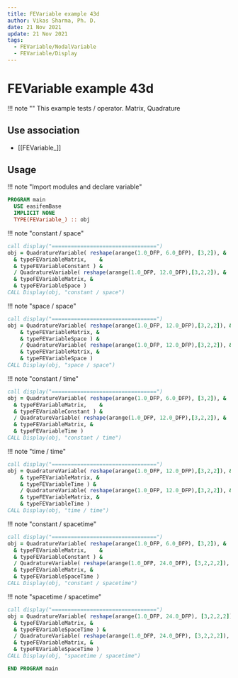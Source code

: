 ```yaml
---
title: FEVariable example 43d
author: Vikas Sharma, Ph. D.
date: 21 Nov 2021
update: 21 Nov 2021
tags:
  - FEVariable/NodalVariable
  - FEVariable/Display
---
```


# FEVariable example 43d

!!! note ""
This example tests / operator. Matrix, Quadrature

## Use association

- [[FEVariable_]]

## Usage

!!! note "Import modules and declare variable"

```fortran
PROGRAM main
  USE easifemBase
  IMPLICIT NONE
  TYPE(FEVariable_) :: obj
```

!!! note "constant / space"

```fortran
call display("=================================")
obj = QuadratureVariable( reshape(arange(1.0_DFP, 6.0_DFP), [3,2]), &
  & typeFEVariableMatrix,    &
  & typeFEVariableConstant ) &
  / QuadratureVariable( reshape(arange(1.0_DFP, 12.0_DFP),[3,2,2]), &
  & typeFEVariableMatrix, &
  & typeFEVariableSpace )
CALL Display(obj, "constant / space")
```

!!! note "space / space"

```fortran
call display("=================================")
obj = QuadratureVariable( reshape(arange(1.0_DFP, 12.0_DFP),[3,2,2]), &
    & typeFEVariableMatrix, &
    & typeFEVariableSpace ) &
    / QuadratureVariable( reshape(arange(1.0_DFP, 12.0_DFP),[3,2,2]), &
    & typeFEVariableMatrix, &
    & typeFEVariableSpace )
CALL Display(obj, "space / space")
```

!!! note "constant / time"

```fortran
call display("=================================")
obj = QuadratureVariable( reshape(arange(1.0_DFP, 6.0_DFP), [3,2]), &
  & typeFEVariableMatrix,    &
  & typeFEVariableConstant ) &
  / QuadratureVariable( reshape(arange(1.0_DFP, 12.0_DFP),[3,2,2]), &
  & typeFEVariableMatrix, &
  & typeFEVariableTime )
CALL Display(obj, "constant / time")
```

!!! note "time / time"

```fortran
call display("=================================")
obj = QuadratureVariable( reshape(arange(1.0_DFP, 12.0_DFP),[3,2,2]), &
    & typeFEVariableMatrix, &
    & typeFEVariableTime ) &
    / QuadratureVariable( reshape(arange(1.0_DFP, 12.0_DFP),[3,2,2]), &
    & typeFEVariableMatrix, &
    & typeFEVariableTime )
CALL Display(obj, "time / time")
```

!!! note "constant / spacetime"

```fortran
call display("=================================")
obj = QuadratureVariable( reshape(arange(1.0_DFP, 6.0_DFP), [3,2]), &
  & typeFEVariableMatrix,    &
  & typeFEVariableConstant ) &
  / QuadratureVariable( reshape(arange(1.0_DFP, 24.0_DFP), [3,2,2,2]), &
  & typeFEVariableMatrix, &
  & typeFEVariableSpaceTime )
CALL Display(obj, "constant / spacetime")
```

!!! note "spacetime / spacetime"

```fortran
call display("=================================")
obj = QuadratureVariable( reshape(arange(1.0_DFP, 24.0_DFP), [3,2,2,2]), &
  & typeFEVariableMatrix, &
  & typeFEVariableSpaceTime ) &
  / QuadratureVariable( reshape(arange(1.0_DFP, 24.0_DFP), [3,2,2,2]), &
  & typeFEVariableMatrix, &
  & typeFEVariableSpaceTime )
CALL Display(obj, "spacetime / spacetime")
```

```fortran
END PROGRAM main
```
